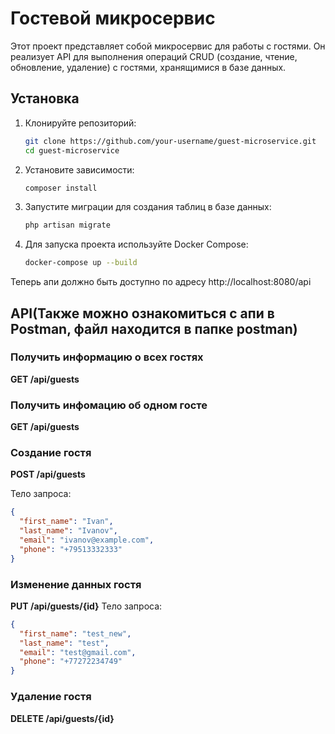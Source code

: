# Гостевой микросервис

Этот проект представляет собой микросервис для работы с гостями. Он реализует API для выполнения операций CRUD (создание, чтение, обновление, удаление) с гостями, хранящимися в базе данных.

## Установка

1. Клонируйте репозиторий:
    ```bash
    git clone https://github.com/your-username/guest-microservice.git
    cd guest-microservice
    ```

2. Установите зависимости:
    ```bash
    composer install
    ```

3. Запустите миграции для создания таблиц в базе данных:
    ```bash
    php artisan migrate
    ```

4. Для запуска проекта используйте Docker Compose:
    ```bash
    docker-compose up --build
    ```

Теперь апи должно быть доступно по адресу http://localhost:8080/api

## API(Также можно ознакомиться с апи в Postman, файл находится в папке postman)
### Получить информацию о всех гостях
**GET /api/guests**
### Получить инфомацию об одном госте
**GET /api/guests**
### Создание гостя

**POST /api/guests**

Тело запроса:
```json
{
  "first_name": "Ivan",
  "last_name": "Ivanov",
  "email": "ivanov@example.com",
  "phone": "+79513332333"
}
```
### Изменение данных гостя
**PUT /api/guests/{id}**
Тело запроса:
```json
{
  "first_name": "test_new",
  "last_name": "test",
  "email": "test@gmail.com",
  "phone": "+77272234749"
}
```
### Удаление гостя
**DELETE /api/guests/{id}**

